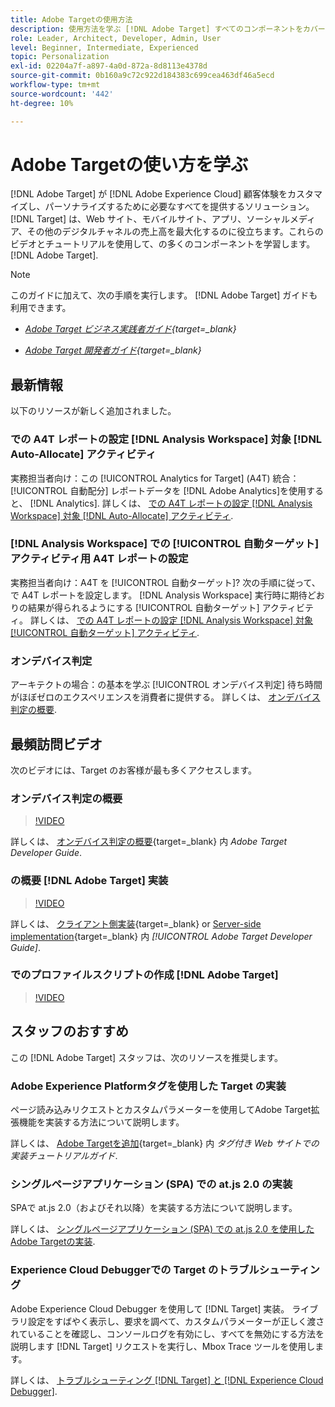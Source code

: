 ```yaml
---
title: Adobe Targetの使用方法
description: 使用方法を学ぶ [!DNL Adobe Target] すべてのコンポーネントをカバーするこのチュートリアルとビデオのコレクションが用意されています。
role: Leader, Architect, Developer, Admin, User
level: Beginner, Intermediate, Experienced
topic: Personalization
exl-id: 02204a7f-a897-4a0d-872a-8d8113e4378d
source-git-commit: 0b160a9c72c922d184383c699cea463df46a5ecd
workflow-type: tm+mt
source-wordcount: '442'
ht-degree: 10%

---
```


# Adobe Targetの使い方を学ぶ

[!DNL Adobe Target] が [!DNL Adobe Experience Cloud] 顧客体験をカスタマイズし、パーソナライズするために必要なすべてを提供するソリューション。 [!DNL Target] は、Web サイト、モバイルサイト、アプリ、ソーシャルメディア、その他のデジタルチャネルの売上高を最大化するのに役立ちます。これらのビデオとチュートリアルを使用して、の多くのコンポーネントを学習します。 [!DNL Adobe Target].

>[!NOTE]
>
>このガイドに加えて、次の手順を実行します。 [!DNL Adobe Target] ガイドも利用できます。
>
>* *[Adobe Target ビジネス実践者ガイド](https://experienceleague.adobe.com/docs/target/using/target-home.html?lang=ja){target=_blank}*
>
>* *[Adobe Target 開発者ガイド](https://experienceleague.adobe.com/docs/target-dev/developer/overview.html){target=_blank}*


## 最新情報

以下のリソースが新しく追加されました。

### での A4T レポートの設定 [!DNL Analysis Workspace] 対象 [!DNL Auto-Allocate] アクティビティ

実務担当者向け：この [!UICONTROL Analytics for Target] (A4T) 統合： [!UICONTROL 自動配分] レポートデータを [!DNL Adobe Analytics]を使用すると、 [!DNL Analytics]. 詳しくは、 [での A4T レポートの設定 [!DNL Analysis Workspace] 対象 [!DNL Auto-Allocate] アクティビティ](integrations/set-up-a4t-reports-in-analysis-workspace-for-auto-allocate-activities.md).

### [!DNL Analysis Workspace] での [!UICONTROL 自動ターゲット]アクティビティ用 A4T レポートの設定

実務担当者向け：A4T を [!UICONTROL 自動ターゲット]? 次の手順に従って、で A4T レポートを設定します。 [!DNL Analysis Workspace] 実行時に期待どおりの結果が得られるようにする [!UICONTROL 自動ターゲット] アクティビティ。 詳しくは、 [での A4T レポートの設定 [!DNL Analysis Workspace] 対象 [!UICONTROL 自動ターゲット] アクティビティ](integrations/set-up-a4t-reports-in-analysis-workspace-for-auto-target-activities.md).

### オンデバイス判定

アーキテクトの場合：の基本を学ぶ [!UICONTROL オンデバイス判定] 待ち時間がほぼゼロのエクスペリエンスを消費者に提供する。 詳しくは、 [オンデバイス判定の概要](implementation/on-device-decisioning-overview.md).

## 最頻訪問ビデオ

次のビデオには、Target のお客様が最も多くアクセスします。

### オンデバイス判定の概要

>[!VIDEO](https://video.tv.adobe.com/v/329032/?quality=12)

詳しくは、 [オンデバイス判定の概要](https://experienceleague.adobe.com/docs/target-dev/developer/server-side/on-device-decisioning/overview.html){target=_blank} 内 *Adobe Target Developer Guide*.

### の概要 [!DNL Adobe Target] 実装

>[!VIDEO](https://video.tv.adobe.com/v/35139/?quality=12)

詳しくは、 [クライアント側実装](https://experienceleague.adobe.com/docs/target-dev/developer/client-side/overview.html){target=_blank} or [Server-side implementation](https://experienceleague.adobe.com/docs/target-dev/developer/server-side/server-side-overview.html){target=_blank} 内 *[!UICONTROL Adobe Target Developer Guide]*.

### でのプロファイルスクリプトの作成 [!DNL Adobe Target]

>[!VIDEO](https://video.tv.adobe.com/v/17394/?quality=12)

## スタッフのおすすめ

この [!DNL Adobe Target] スタッフは、次のリソースを推奨します。

### Adobe Experience Platformタグを使用した Target の実装

ページ読み込みリクエストとカスタムパラメーターを使用してAdobe Target拡張機能を実装する方法について説明します。

詳しくは、 [Adobe Targetを追加](https://experienceleague.adobe.com/docs/platform-learn/implement-in-websites/implement-solutions/target.html){target=_blank} 内 *タグ付き Web サイトでの実装チュートリアルガイド*.

### シングルページアプリケーション (SPA) での at.js 2.0 の実装

SPAで at.js 2.0（およびそれ以降）を実装する方法について説明します。

詳しくは、 [シングルページアプリケーション (SPA) での at.js 2.0 を使用したAdobe Targetの実装](implementation/implement-atjs-20-in-a-single-page-application.md).

### Experience Cloud Debuggerでの Target のトラブルシューティング

Adobe Experience Cloud Debugger を使用して [!DNL Target] 実装。 ライブラリ設定をすばやく表示し、要求を調べて、カスタムパラメーターが正しく渡されていることを確認し、コンソールログを有効にし、すべてを無効にする方法を説明します [!DNL Target] リクエストを実行し、Mbox Trace ツールを使用します。

詳しくは、 [トラブルシューティング [!DNL Target] と [!DNL Experience Cloud Debugger]](troubleshooting/troubleshoot-with-the-experience-cloud-debugger.md).


